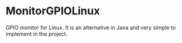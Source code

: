 # MonitorGPIOLinux
GPIO monitor for Linux. It is an alternative in Java and very simple to implement in the project.
